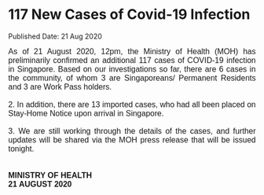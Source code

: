 <html>
    <meta http-equiv="Content-Type" content="text/html; charset=utf-8"/>
    <meta charset="utf-8"/>
    <title>117 New Cases of Covid-19 Infection</title>
    <body><h1>117 New Cases of Covid-19 Infection</h1>
    <p>Published Date: 21 Aug 2020</p> <p style="text-align: justify;"><span style="font-family: Arial;"><span style="font-size: 16px;">As of 21 August 2020, 12pm, the Ministry of Health (MOH) has preliminarily confirmed an additional 117 cases of COVID-19 infection in Singapore. Based on our investigations so far, there are 6 cases in the community, of whom 3 are Singaporeans/ Permanent Residents and 3 are Work Pass holders.<br><br>2. In addition, there are 13 imported cases, who had all been placed on Stay-Home Notice upon arrival in Singapore.&nbsp;&nbsp;<br><br>3. We are still working through the details of the cases, and further updates will be shared via the MOH press release that will be issued tonight.&nbsp;<br><br><br><strong>MINISTRY OF HEALTH<br>21 AUGUST 2020</strong></span></span></p></body>
</html>